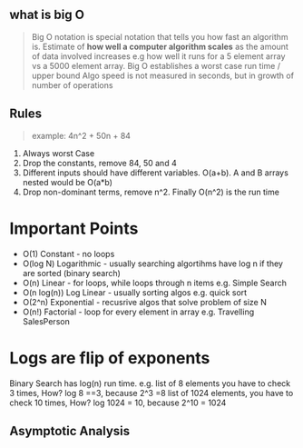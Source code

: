 ## what is big O
> Big O notation is special notation that tells you how fast an algorithm is.
> Estimate of __how well a computer algorithm scales__ as the amount of data involved increases e.g how well it runs for a 5 element array vs a 5000 element array.
> Big O establishes a worst case run time / upper bound
> Algo speed is not measured in seconds, but in growth of number of operations

## Rules
> example: 4n^2 + 50n + 84
1. Always worst Case
2. Drop the constants, remove 84, 50 and 4
3. Different inputs should have different variables. O(a+b). A and B arrays nested would be O(a*b)
4. Drop non-dominant terms, remove n^2. Finally O(n^2) is the run time

# Important Points
* O(1) Constant - no loops
* O(log N) Logarithmic - usually searching algortihms have log n if they are sorted (binary search)
* O(n) Linear - for loops, while loops through n items e.g. Simple Search
* O(n log(n)) Log Linear - usually sorting algos e.g. quick sort
* O(2^n) Exponential - recusrive algos that solve problem of size N
* O(n!) Factorial - loop for every element in array e.g. Travelling SalesPerson

# Logs are flip of exponents
Binary Search has log(n) run time. e.g.
list of 8 elements you have to check 3 times, How? log 8 ==3, because 2^3 =8
list of 1024 elements, you have to check 10 times, How? log 1024 = 10, because 2^10 = 1024

## Asymptotic Analysis




